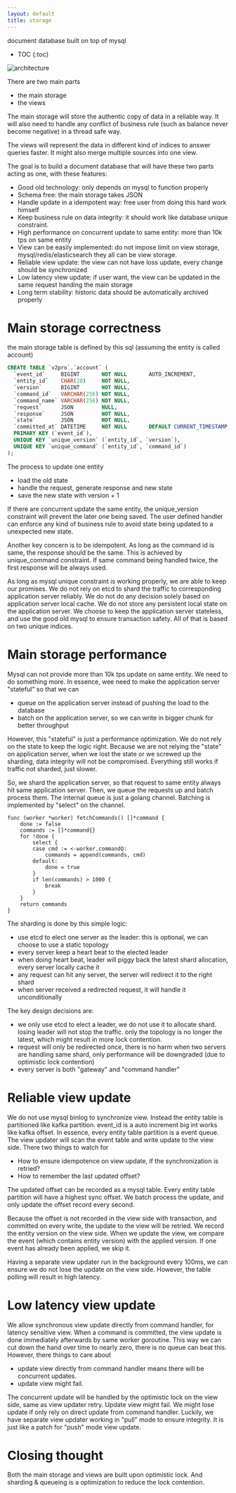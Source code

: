 ```yaml
---
layout: default
title: storage
---
```


document database built on top of mysql

* TOC
{:toc}

![architecture](https://docs.google.com/drawings/d/1_UjPesdIb8zaIfdkcs-qRwkZVQYxzLvuqRkXuK6uMuI/pub?w=820&amp;h=585)

There are two main parts

* the main storage
* the views

The main storage will store the authentic copy of data in a reliable way. It will also need to handle any conflict
of business rule (such as balance never become negative) in a thread safe way.

The views will represent the data in different kind of indices to answer queries faster.
It might also merge multiple sources into one view.

The goal is to build a document database that will have these two parts acting as one, with these features:

* Good old technology: only depends on mysql to function properly
* Schema free: the main storage takes JSON
* Handle update in a idempotent way: free user from doing this hard work himself
* Keep business rule on data integrity: it should work like database unique constraint.
* High performance on concurrent update to same entity: more than 10k tps on same entity 
* View can be easily implemented: do not impose limit on view storage, mysql/redis/elasticsearch they all can be view storage.
* Reliable view update: the view can not have loss update, every change should be synchronized
* Low latency view update: if user want, the view can be updated in the same request handing the main storage
* Long term stability: historic data should be automatically archived properly

# Main storage correctness

the main storage table is defined by this sql (assuming the entity is called account)

```sql
CREATE TABLE `v2pro`.`account` (
  `event_id`     BIGINT       NOT NULL       AUTO_INCREMENT,
  `entity_id`    CHAR(20)     NOT NULL,
  `version`      BIGINT       NOT NULL,
  `command_id`   VARCHAR(256) NOT NULL,
  `command_name` VARCHAR(256) NOT NULL,
  `request`      JSON         NULL,
  `response`     JSON         NOT NULL,
  `state`        JSON         NOT NULL,
  `committed_at` DATETIME     NOT NULL       DEFAULT CURRENT_TIMESTAMP,
  PRIMARY KEY (`event_id`),
  UNIQUE KEY `unique_version` (`entity_id`, `version`),
  UNIQUE KEY `unique_command` (`entity_id`, `command_id`)
);
```

The process to update one entity

* load the old state
* handle the request, generate response and new state
* save the new state with version + 1

If there are concurrent update the same entity, the unique_version constraint will prevent the later one being saved.
The user defined handler can enforce any kind of business rule to avoid state being updated to a unexpected new state.

Another key concern is to be idempotent. As long as the command id is same, the response should be the same.
This is achieved by unique_command constraint. If same command being handled twice, the first response will be always used.

As long as mysql unique constraint is working properly, we are able to keep our promises.
We do not rely on etcd to shard the traffic to corresponding application server reliably.
We do not do any decision solely based on application server local cache.
We do not store any persistent local state on the application server.
We choose to keep the application server stateless, and use the good old mysql to ensure transaction safety.
All of that is based on two unique indices.

# Main storage performance

Mysql can not provide more than 10k tps update on same entity. We need to do something more.
In essence, wee need to make the application server "stateful" so that we can

* queue on the application server instead of pushing the load to the database
* batch on the application server, so we can write in bigger chunk for better throughput

However, this "stateful" is just a performance optimization. We do not rely on the state to keep the logic right.
Because we are not relying the "state" on application server, when we lost the state or we screwed up the sharding,
data integrity will not be compromised. Everything still works if traffic not sharded, just slower.

So, we shard the application server, so that request to same entity always hit same application server.
Then, we queue the requests up and batch process them. The internal queue is just a golang channel. 
Batching is implemented by "select" on the channel.

```golang
func (worker *worker) fetchCommands() []*command {
	done := false
	commands := []*command{}
	for !done {
		select {
		case cmd := <-worker.commandQ:
			commands = append(commands, cmd)
		default:
			done = true
		}
		if len(commands) > 1000 {
			break
		}
	}
	return commands
}
```

The sharding is done by this simple logic:

* use etcd to elect one server as the leader: this is optional, we can choose to use a static topology
* every server keep a heart beat to the elected leader
* when doing heart beat, leader will piggy back the latest shard allocation, every server locally cache it
* any request can hit any server, the server will redirect it to the right shard
* when server received a redirected request, it will handle it unconditionally

The key design decisions are:
 
* we only use etcd to elect a leader, we do not use it to allocate shard. 
losing leader will not stop the traffic. only the topology is no longer the latest, 
which might result in more lock contention.
* request will only be redirected once, there is no harm when two servers are handling same shard, 
only performance will be downgraded (due to optimistic lock contention)
* every server is both "gateway" and "command handler"

# Reliable view update

We do not use mysql binlog to synchronize view. Instead the entity table is partitioned like kafka partition.
event_id is a auto increment big int works like kafka offset. 
In essence, every entity table partition is a event queue.
The view updater will scan the event table and write update to the view side. There two things to watch for

* How to ensure idempotence on view update, if the synchronization is retried?
* How to remember the last updated offset?

The updated offset can be recorded as a mysql table. Every entity table partition will have a highest sync offset.
We batch process the update, and only update the offset record every second.

Because the offset is not recorded in the view side with transaction, and committed on every write,
the update to the view will be retried. We record the entity version on the view side. 
When we update the view, we compare the event (which contains entity version) with the applied version.
If one event has already been applied, we skip it.

Having a separate view updater run in the background every 100ms, 
we can ensure we do not lose the update on the view side.
However, the table polling will result in high latency.

# Low latency view update

We allow synchronous view update directly from command handler, for latency sensitive view. 
When a command is committed, the view update is done immediately afterwards by same worker goroutine.
This way we can cut down the hand over time to nearly zero, there is no queue can beat this.
However, there things to care about 

* update view directly from command handler means there will be concurrent updates.
* update view might fail.

The concurrent update will be handled by the optimistic lock on the view side, same as view updater retry.
Update view might fail. We might lose update if only rely on direct update from command handler.
Luckily, we have separate view updater working in "pull" mode to ensure integrity.
It is just like a patch for "push" mode view update.

# Closing thought

Both the main storage and views are built upon optimistic lock. 
And sharding & queueing is a optimization to reduce the lock contention.

